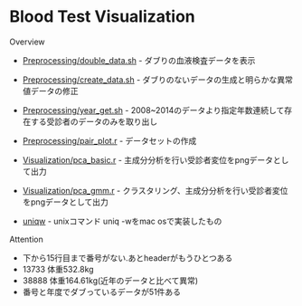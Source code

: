 Blood Test Visualization
====

Overview


- [Preprocessing/double_data.sh][1] - ダブりの血液検査データを表示
- [Preprocessing/create_data.sh][2] - ダブりのないデータの生成と明らかな異常値データの修正
- [Preprocessing/year_get.sh][3] - 2008~2014のデータより指定年数連続して存在する受診者のデータのみを取り出し
- [Preprocessing/pair_plot.r][4] - データセットの作成


- [Visualization/pca_basic.r][5] - 主成分分析を行い受診者変位をpngデータとして出力
- [Visualization/pca_gmm.r][6] - クラスタリング、主成分分析を行い受診者変位をpngデータとして出力


- [uniqw][7] - unixコマンド uniq -wをmac osで実装したもの


[1]: https://github.com/akira1110/BloodtestVisualize/blob/master/Preprocessing/double_data.sh
[2]: https://github.com/akira1110/BloodtestVisualize/blob/master/Preprocessing/create_data.sh
[3]: https://github.com/akira1110/BloodtestVisualize/blob/master/Preprocessing/year_get.sh
[4]: https://github.com/akira1110/BloodtestVisualize/blob/master/Preprocessing/pair_plot.r
[5]: https://github.com/akira1110/BloodtestVisualize/blob/master/Visualization/pca_basic.r
[6]: https://github.com/akira1110/BloodtestVisualize/blob/master/Visualization/pca_gmm.r
[7]: https://github.com/akira1110/BloodtestVisualize/blob/master/uniqw.c


Attention


- 下から15行目まで番号がない.あとheaderがもうひとつある
- 13733 体重532.8kg
- 38888 体重164.61kg(近年のデータと比べて異常)
- 番号と年度でダブっているデータが51件ある
